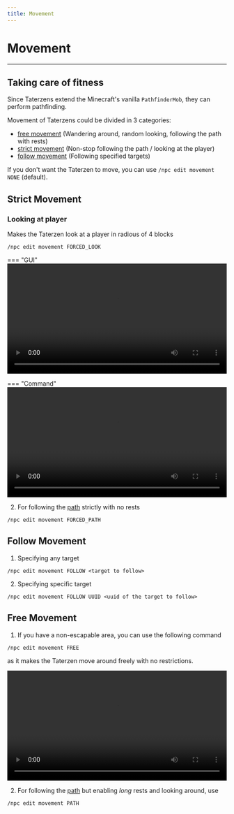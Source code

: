 ```yaml
---
title: Movement
---
```



# Movement

---


## Taking care of fitness

Since Taterzens extend the Minecraft's vanilla `PathfinderMob`, they can
perform pathfinding.

Movement of Taterzens could be divided in 3 categories:

* [free movement](#free-movement) (Wandering around, random looking, following the path with rests)
* [strict movement](#strict-movement) (Non-stop following the path / looking at the player)
* [follow movement](#follow-movement) (Following specified targets)


If you don't want the Taterzen to move, you can use
`/npc edit movement NONE` (default).


## Strict Movement

### Looking at player

Makes the Taterzen look at a player in radious of 4 blocks
```
/npc edit movement FORCED_LOOK
```

=== "GUI"
	<video controls="true" allowfullscreen="true" width="100%">
		<source src="../../assets/video/gui_look.webm" type="video/mp4">
	</video>

=== "Command"
	<video controls="true" allowfullscreen="true" width="100%">
		<source src="../../assets/video/forced_look.mp4" type="video/mp4">
	</video>

2. For following the [path](./path.md) strictly with no rests
```
/npc edit movement FORCED_PATH
```


## Follow Movement

1. Specifying any target
```
/npc edit movement FOLLOW <target to follow>
```


2. Specifying specific target
```
/npc edit movement FOLLOW UUID <uuid of the target to follow>
```

## Free Movement

1. If you have a non-escapable area, you can use the following command
```
/npc edit movement FREE
```
as it makes the Taterzen move around freely with no restrictions.

<video controls="true" allowfullscreen="true" width="100%">
	<source src="../../assets/video/free_movement.mp4" type="video/mp4">
	<p>Your browser does not support the video element.</p>
</video>

2. For following the [path](./path.md) but enabling *long* rests and looking around, use
```
/npc edit movement PATH
```